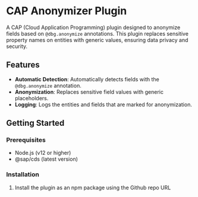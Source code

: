 # CAP Anonymizer Plugin

A CAP (Cloud Application Programming) plugin designed to anonymize fields based on `@dbg.anonymize` annotations. This plugin replaces sensitive property names on entities with generic values, ensuring data privacy and security.

## Features

- **Automatic Detection**: Automatically detects fields with the `@dbg.anonymize` annotation.
- **Anonymization**: Replaces sensitive field values with generic placeholders.
- **Logging**: Logs the entities and fields that are marked for anonymization.

## Getting Started

### Prerequisites

- Node.js (v12 or higher)
- @sap/cds (latest version)

### Installation

1. Install the plugin as an npm package using the Github repo URL